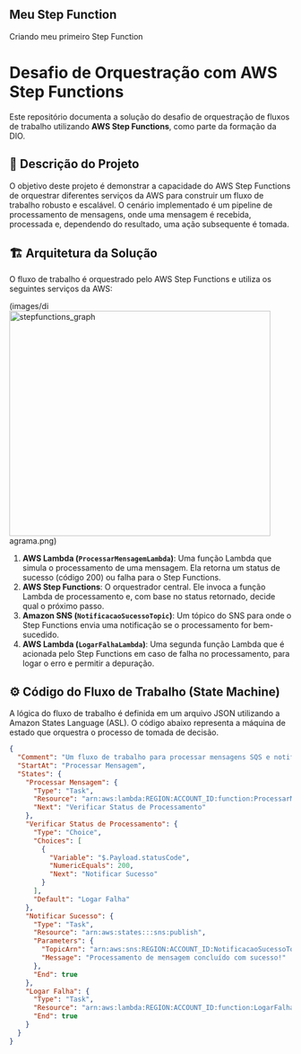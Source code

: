 ## Meu Step Function
Criando meu primeiro Step Function 
# Desafio de Orquestração com AWS Step Functions

Este repositório documenta a solução do desafio de orquestração de fluxos de trabalho utilizando **AWS Step Functions**, como parte da formação da DIO.

## 📄 Descrição do Projeto

O objetivo deste projeto é demonstrar a capacidade do AWS Step Functions de orquestrar diferentes serviços da AWS para construir um fluxo de trabalho robusto e escalável. O cenário implementado é um pipeline de processamento de mensagens, onde uma mensagem é recebida, processada e, dependendo do resultado, uma ação subsequente é tomada.

## 🏗️ Arquitetura da Solução

O fluxo de trabalho é orquestrado pelo AWS Step Functions e utiliza os seguintes serviços da AWS:

(images/di<img width="466" height="401" alt="stepfunctions_graph" src="https://github.com/user-attachments/assets/09fad181-04f9-4b9f-b4dd-ea03b8610fa4" />
agrama.png)

1.  **AWS Lambda (`ProcessarMensagemLambda`)**: Uma função Lambda que simula o processamento de uma mensagem. Ela retorna um status de sucesso (código 200) ou falha para o Step Functions.
2.  **AWS Step Functions**: O orquestrador central. Ele invoca a função Lambda de processamento e, com base no status retornado, decide qual o próximo passo.
3.  **Amazon SNS (`NotificacaoSucessoTopic`)**: Um tópico do SNS para onde o Step Functions envia uma notificação se o processamento for bem-sucedido.
4.  **AWS Lambda (`LogarFalhaLambda`)**: Uma segunda função Lambda que é acionada pelo Step Functions em caso de falha no processamento, para logar o erro e permitir a depuração.

## ⚙️ Código do Fluxo de Trabalho (State Machine)

A lógica do fluxo de trabalho é definida em um arquivo JSON utilizando a Amazon States Language (ASL). O código abaixo representa a máquina de estado que orquestra o processo de tomada de decisão.

```json
{
  "Comment": "Um fluxo de trabalho para processar mensagens SQS e notificar sobre o sucesso ou falha.",
  "StartAt": "Processar Mensagem",
  "States": {
    "Processar Mensagem": {
      "Type": "Task",
      "Resource": "arn:aws:lambda:REGION:ACCOUNT_ID:function:ProcessarMensagemLambda",
      "Next": "Verificar Status de Processamento"
    },
    "Verificar Status de Processamento": {
      "Type": "Choice",
      "Choices": [
        {
          "Variable": "$.Payload.statusCode",
          "NumericEquals": 200,
          "Next": "Notificar Sucesso"
        }
      ],
      "Default": "Logar Falha"
    },
    "Notificar Sucesso": {
      "Type": "Task",
      "Resource": "arn:aws:states:::sns:publish",
      "Parameters": {
        "TopicArn": "arn:aws:sns:REGION:ACCOUNT_ID:NotificacaoSucessoTopic",
        "Message": "Processamento de mensagem concluído com sucesso!"
      },
      "End": true
    },
    "Logar Falha": {
      "Type": "Task",
      "Resource": "arn:aws:lambda:REGION:ACCOUNT_ID:function:LogarFalhaLambda",
      "End": true
    }
  }
}
